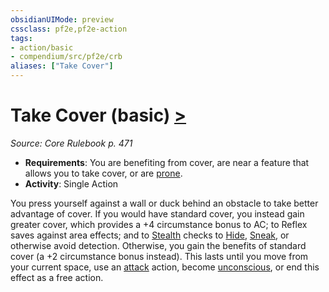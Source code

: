 ```yaml
---
obsidianUIMode: preview
cssclass: pf2e,pf2e-action
tags:
- action/basic
- compendium/src/pf2e/crb
aliases: ["Take Cover"]
---
```

# Take Cover (basic) [>](/rules/core-rulebook/chapter-9-playing-the-game.md#Actions "Single Action")
*Source: Core Rulebook p. 471*  


- **Requirements**: You are benefiting from cover, are near a feature that allows you to take cover, or are [prone](/rules/conditions.md#Prone).
- **Activity**: Single Action

You press yourself against a wall or duck behind an obstacle to take better advantage of cover. If you would have standard cover, you instead gain greater cover, which provides a +4 circumstance bonus to AC; to Reflex saves against area effects; and to [Stealth](/compendium/skills.md#Stealth) checks to [Hide](/rules/actions/hide.md), [Sneak](/rules/actions/sneak.md), or otherwise avoid detection. Otherwise, you gain the benefits of standard cover (a +2 circumstance bonus instead). This lasts until you move from your current space, use an [attack](/rules/traits/attack.md) action, become [unconscious](/rules/conditions.md#Unconscious), or end this effect as a free action.